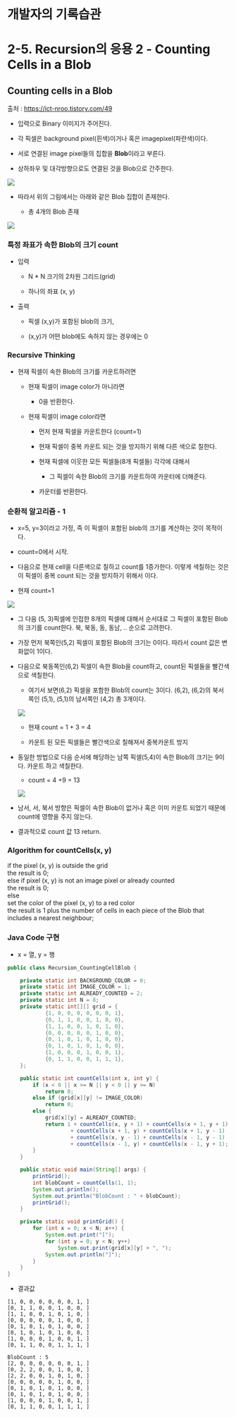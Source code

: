 
개발자의 기록습관
=========

2-5. Recursion의 응용 2 - Counting Cells in a Blob
===============================================

Counting cells in a Blob
------------------------

출처 : https://ict-nroo.tistory.com/49

*   입력으로 Binary 이미지가 주어진다.

*   각 픽셀은 background pixel(흰색)이거나 혹은 imagepixel(파란색)이다.

*   서로 연결된 image pixel들의 집합을 **Blob**이라고 부른다.

*   상하좌우 및 대각방향으로도 연결된 것을 Blob으로 간주한다.


![](https://github.com/namjunemy/TIL/blob/master/Algorithm/img/counting_cell_01.png?raw=true)

*   따라서 위의 그림에서는 아래와 같은 Blob 집합이 존재한다.

    *   총 4개의 Blob 존재


![](https://github.com/namjunemy/TIL/blob/master/Algorithm/img/counting_cell_02.png?raw=true)

### 특정 좌표가 속한 Blob의 크기 count

*   입력

    *   N \* N 크기의 2차원 그리드(grid)

    *   하나의 좌표 (x, y)

*   출력

    *   픽셀 (x,y)가 포함된 blob의 크기,

    *   (x,y)가 어떤 blob에도 속하지 않는 경우에는 0


### Recursive Thinking

*   현재 픽셀이 속한 Blob의 크기를 카운트하려면

    *   현재 픽셀이 image color가 아니라면

        *   0을 반환한다.

    *   현재 픽셀이 image color라면

        *   먼저 현재 픽셀을 카운트한다 (count=1)

        *   현재 픽셀이 중복 카운트 되는 것을 방지하기 위해 다른 색으로 칠한다.

        *   현재 픽셀에 이웃한 모든 픽셀들(8개 픽셀들) 각각에 대해서

            *   그 픽셀이 속한 Blob의 크기를 카운트하여 카운터에 더해준다.

        *   카운터를 반환한다.


### 순환적 알고리즘 - 1

*   x=5, y=3이라고 가정, 즉 이 픽셀이 포함된 blob의 크기를 계산하는 것이 목적이다.

*   count=0에서 시작.

*   다음으로 현재 cell을 다른색으로 칠하고 count를 1증가한다. 이렇게 색칠하는 것은 이 픽셀이 중복 count 되는 것을 방지하기 위해서 이다.

*   현재 count=1


![](https://github.com/namjunemy/TIL/blob/master/Algorithm/img/counting_cell_03.png?raw=true)

*   그 다음 (5, 3)픽셀에 인접한 8개의 픽셀에 대해서 순서대로 그 픽셀이 포함된 Blob의 크기를 count한다. 북, 북동, 동, 동남, .. 순으로 고려한다.

*   가장 먼저 북쪽인(5,2) 픽셀이 포함된 Blob의 크기는 0이다. 따라서 count 값은 변화없이 1이다.

*   다음으로 북동쪽인(6,2) 픽셀이 속한 Blob을 count하고, count된 픽셀들을 빨간색으로 색칠한다.

    *   여기서 보면(6,2) 픽셀을 포함한 Blob의 count는 3이다. (6,2), (6,2)의 북서쪽인 (5,1), (5,1)의 남서쪽인 (4,2) 총 3개이다.


    ![](https://github.com/namjunemy/TIL/blob/master/Algorithm/img/counting_cell_04.png?raw=true)
    
    *   현재 count = 1 + 3 = 4
        
    *   카운트 된 모든 픽셀들은 빨간색으로 칠해져서 중복카운트 방지

*   동일한 방법으로 다음 순서에 해당하는 남쪽 픽셀(5,4)이 속한 Blob의 크기는 9이다. 카운트 하고 색칠한다.

    *   count = 4 +9 = 13


    ![](https://github.com/namjunemy/TIL/blob/master/Algorithm/img/counting_cell_05.png?raw=true)


*   남서, 서, 북서 방향은 픽셀이 속한 Blob이 없거나 혹은 이미 카운트 되었기 때문에 count에 영향을 주지 않는다.

*   결과적으로 count 값 13 return.


### Algorithm for countCells(x, y)

if the pixel (x, y) is outside the grid  
the result is 0;  
else if pixel (x, y) is not an image pixel or already counted  
the result is 0;  
else  
set the color of the pixel (x, y) to a red color  
the result is 1 plus the number of cells in each piece of the Blob that includes a nearest neighbour;

### Java Code 구현

*   x = 열, y = 행

```java
public class Recursion_CountingCellBlob {

    private static int BACKGROUND_COLOR = 0;
    private static int IMAGE_COLOR = 1;
    private static int ALREADY_COUNTED = 2;
    private static int N = 8;
    private static int[][] grid = {
            {1, 0, 0, 0, 0, 0, 0, 1},
            {0, 1, 1, 0, 0, 1, 0, 0},
            {1, 1, 0, 0, 1, 0, 1, 0},
            {0, 0, 0, 0, 0, 1, 0, 0},
            {0, 1, 0, 1, 0, 1, 0, 0},
            {0, 1, 0, 1, 0, 1, 0, 0},
            {1, 0, 0, 0, 1, 0, 0, 1},
            {0, 1, 1, 0, 0, 1, 1, 1},
    };

    public static int countCells(int x, int y) {
        if (x < 0 || x >= N || y < 0 || y >= N)
            return 0;
        else if (grid[x][y] != IMAGE_COLOR)
            return 0;
        else {
            grid[x][y] = ALREADY_COUNTED;
            return 1 + countCells(x, y + 1) + countCells(x + 1, y + 1)
                    + countCells(x + 1, y) + countCells(x + 1, y - 1)
                    + countCells(x, y - 1) + countCells(x - 1, y - 1)
                    + countCells(x - 1, y) + countCells(x - 1, y + 1);
        }
    }

    public static void main(String[] args) {
        printGrid();
        int blobCount = countCells(1, 1);
        System.out.println();
        System.out.println("BlobCount : " + blobCount);
        printGrid();
    }

    private static void printGrid() {
        for (int x = 0; x < N; x++) {
            System.out.print("[");
            for (int y = 0; y < N; y++)
                System.out.print(grid[x][y] + ", ");
            System.out.println("]");
        }
    }
}

```

- 결과값
```
[1, 0, 0, 0, 0, 0, 0, 1, ]
[0, 1, 1, 0, 0, 1, 0, 0, ]
[1, 1, 0, 0, 1, 0, 1, 0, ]
[0, 0, 0, 0, 0, 1, 0, 0, ]
[0, 1, 0, 1, 0, 1, 0, 0, ]
[0, 1, 0, 1, 0, 1, 0, 0, ]
[1, 0, 0, 0, 1, 0, 0, 1, ]
[0, 1, 1, 0, 0, 1, 1, 1, ]

BlobCount : 5
[2, 0, 0, 0, 0, 0, 0, 1, ]
[0, 2, 2, 0, 0, 1, 0, 0, ]
[2, 2, 0, 0, 1, 0, 1, 0, ]
[0, 0, 0, 0, 0, 1, 0, 0, ]
[0, 1, 0, 1, 0, 1, 0, 0, ]
[0, 1, 0, 1, 0, 1, 0, 0, ]
[1, 0, 0, 0, 1, 0, 0, 1, ]
[0, 1, 1, 0, 0, 1, 1, 1, ]
```



